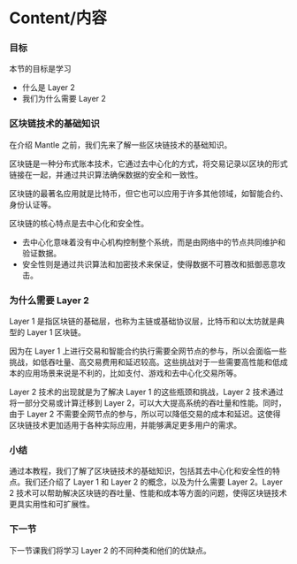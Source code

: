 # Content/内容

### 目标

本节的目标是学习

- 什么是 Layer 2
- 我们为什么需要 Layer 2

### 区块链技术的基础知识

在介绍 Mantle 之前，我们先来了解一些区块链技术的基础知识。

区块链是一种分布式账本技术，它通过去中心化的方式，将交易记录以区块的形式链接在一起，并通过共识算法确保数据的安全和一致性。

区块链的最著名应用就是比特币，但它也可以应用于许多其他领域，如智能合约、身份认证等。

区块链的核心特点是去中心化和安全性。

- 去中心化意味着没有中心机构控制整个系统，而是由网络中的节点共同维护和验证数据。
- 安全性则是通过共识算法和加密技术来保证，使得数据不可篡改和抵御恶意攻击。

### 为什么需要 Layer 2

Layer 1 是指区块链的基础层，也称为主链或基础协议层，比特币和以太坊就是典型的 Layer 1 区块链。

因为在 Layer 1 上进行交易和智能合约执行需要全网节点的参与，所以会面临一些挑战，如低吞吐量、高交易费用和延迟较高。这些挑战对于一些需要高性能和低成本的应用场景来说是不利的，比如支付、游戏和去中心化交易所等。

Layer 2 技术的出现就是为了解决 Layer 1 的这些瓶颈和挑战，Layer 2 技术通过将一部分交易或计算迁移到 Layer 2，可以大大提高系统的吞吐量和性能。同时，由于 Layer 2 不需要全网节点的参与，所以可以降低交易的成本和延迟。这使得区块链技术更加适用于各种实际应用，并能够满足更多用户的需求。

### **小结**

通过本教程，我们了解了区块链技术的基础知识，包括其去中心化和安全性的特点。我们还介绍了 Layer 1 和 Layer 2 的概念，以及为什么需要 Layer 2。Layer 2 技术可以帮助解决区块链的吞吐量、性能和成本等方面的问题，使得区块链技术更具实用性和可扩展性。

### 下一节

下一节课我们将学习 Layer 2 的不同种类和他们的优缺点。